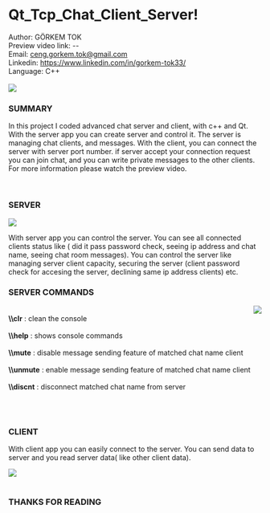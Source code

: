 # Qt_Tcp_Chat_Client_Server!
Author: GÖRKEM TOK <br>
Preview video link: -- <br>
Email: ceng.gorkem.tok@gmail.com <br>
Linkedin: https://www.linkedin.com/in/gorkem-tok33/ <br>
Language: C++ <br><br>
<img src = "https://user-images.githubusercontent.com/79594881/137640300-e1798179-364c-4207-afc1-f4b63a9df076.png"> </img>
<h3> SUMMARY </h3>
<p>In this project I coded advanced chat server and client, with c++ and Qt. With the server app you can create server and control it. The server is managing chat clients, and messages. With the client, you can connect the server with server port number. if server accept your connection request you can join chat, and you can write private messages to the other clients. For more information please watch the preview video.</p>
<br>
<h3>SERVER</h3>
<img src = "https://user-images.githubusercontent.com/79594881/137640926-7ef7700d-8b3d-4207-825d-2805c95567ed.png"> </img>
<p>With server app you can control the server. You can see all connected clients status like ( did it pass password check, seeing ip address and chat name, seeing chat room messages). You can control the server like managing server client capacity, securing the server (client password check for accesing the server, declining same ip address clients) etc.</p> 
<h3>SERVER COMMANDS</h3>
<img src = "https://user-images.githubusercontent.com/79594881/137641187-c91902f0-79b6-4938-a74b-a9a2990e5a04.png" align = "right"> </img>
<p>
<br>
<b>\\clr</b> : clean the console<br><br>
<b>\\help</b> : shows console commands<br><br>
<b>\\mute</b> : disable message sending feature of matched chat name client<br><br>
<b>\\unmute</b> : enable message sending feature of matched chat name client<br><br>
<b>\\discnt</b> : disconnect matched chat name from server<br>
</p><br>
<br>
<h3>CLIENT</h3>
<p>With client app you can easily connect to the server. You can send data to server and you read server data( like other client data).</p>
<img src = "https://user-images.githubusercontent.com/79594881/137641326-0299343a-2c8b-44d2-bc96-ef439a79eb0d.png" align:"left"> </img>
<br>
<br>
<h3>THANKS FOR READING</h3>

